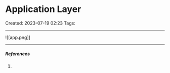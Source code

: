 # Application Layer
Created: 2023-07-19 02:23
Tags: 
____

![[app.png]]

_____
##### References
1.

